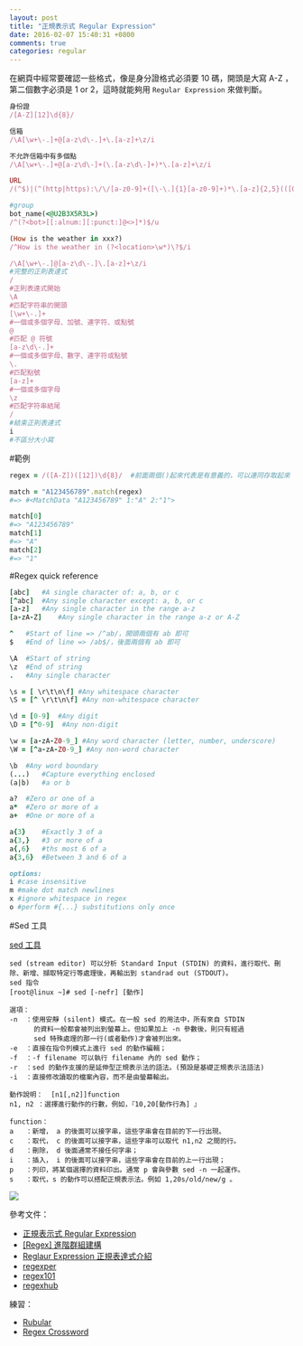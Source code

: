 ```yaml
---
layout: post
title: "正規表示式 Regular Expression"
date: 2016-02-07 15:40:31 +0800
comments: true
categories: regular
---
```


在網頁中經常要確認一些格式，像是身分證格式必須要 10 碼，開頭是大寫 A-Z ，第二個數字必須是 1 or 2，這時就能夠用 `Regular Expression` 來做判斷。

<!-- more -->

```ruby
身份證 
/[A-Z][12]\d{8}/

信箱
/\A[\w+\-.]+@[a-z\d\-.]+\.[a-z]+\z/i

不允許信箱中有多個點
/\A[\w+\-.]+@[a-z\d\-]+(\.[a-z\d\-]+)*\.[a-z]+\z/i

URL
/(^$)|(^(http|https):\/\/[a-z0-9]+([\-\.]{1}[a-z0-9]+)*\.[a-z]{2,5}(([0-9]{1,5})?\/.*)?$)/ix

#group
bot_name(<@U2B3X5R3L>)
/^(?<bot>[[:alnum:][:punct:]@<>]*)$/u 

(How is the weather in xxx?)
/^How is the weather in (?<location>\w*)\?$/i
```

```ruby
/\A[\w+\-.]@[a-z\d\-.]\.[a-z]+\z/i
#完整的正則表達式
/
#正則表達式開始
\A
#匹配字符串的開頭
[\w+\-.]+
#一個或多個字母、加號、連字符、或點號
@
#匹配 @ 符號
[a-z\d\-.]+
#一個或多個字母、數字、連字符或點號
\.
#匹配點號
[a-z]+
#一個或多個字母
\z
#匹配字符串結尾
/
#結束正則表達式
i
#不區分大小寫
```

#範例

```ruby
regex = /([A-Z])([12])\d{8}/  #前面兩個()起來代表是有意義的，可以連同存取起來

match = "A123456789".match(regex)
#=> #<MatchData "A123456789" 1:"A" 2:"1">

match[0]
#=> "A123456789"
match[1]
#=> "A"
match[2]
#=> "1"
```

#Regex quick reference

```ruby
[abc]	#A single character of: a, b, or c
[^abc]	#Any single character except: a, b, or c
[a-z]	#Any single character in the range a-z
[a-zA-Z]	#Any single character in the range a-z or A-Z

^	#Start of line => /^ab/，開頭兩個有 ab 即可
$	#End of line => /ab$/，後面兩個有 ab 即可

\A	#Start of string
\z	#End of string
.	#Any single character

\s = [ \r\t\n\f] #Any whitespace character
\S = [^ \r\t\n\f] #Any non-whitespace character

\d = [0-9]	#Any digit
\D = [^0-9]  #Any non-digit

\w = [a-zA-Z0-9_] #Any word character (letter, number, underscore)
\W = [^a-zA-Z0-9_] #Any non-word character

\b	#Any word boundary
(...)	#Capture everything enclosed
(a|b)	#a or b

a?	#Zero or one of a
a*	#Zero or more of a
a+	#One or more of a

a{3}	#Exactly 3 of a
a{3,}	#3 or more of a
a{,6}	#ths most 6 of a
a{3,6}	#Between 3 and 6 of a

options: 
i #case insensitive 
m #make dot match newlines 
x #ignore whitespace in regex 
o #perform #{...} substitutions only once
```

#Sed 工具

[sed 工具](http://dywang.csie.cyut.edu.tw/dywang/linuxProgram/node36.html)

```
sed (stream editor) 可以分析 Standard Input (STDIN) 的資料，進行取代、刪除、新增、擷取特定行等處理後，再輸出到 standrad out (STDOUT)。
sed 指令
[root@linux ~]# sed [-nefr] [動作]

選項：
-n  ：使用安靜 (silent) 模式。在一般 sed 的用法中，所有來自 STDIN 
      的資料一般都會被列出到螢幕上。但如果加上 -n 參數後，則只有經過
      sed 特殊處理的那一行(或者動作)才會被列出來。
-e  ：直接在指令列模式上進行 sed 的動作編輯；
-f  ：-f filename 可以執行 filename 內的 sed 動作；
-r  ：sed 的動作支援的是延伸型正規表示法的語法。(預設是基礎正規表示法語法)
-i  ：直接修改讀取的檔案內容，而不是由螢幕輸出。

動作說明：  [n1[,n2]]function
n1, n2 ：選擇進行動作的行數，例如，『10,20[動作行為] 』

function：
a   ：新增， a 的後面可以接字串，這些字串會在目前的下一行出現。
c   ：取代， c 的後面可以接字串，這些字串可以取代 n1,n2 之間的行。
d   ：刪除， d 後面通常不接任何字串；
i   ：插入， i 的後面可以接字串，這些字串會在目前的上一行出現；
p   ：列印，將某個選擇的資料印出。通常 p 會與參數 sed -n 一起運作。
s   ：取代，s 的動作可以搭配正規表示法。例如 1,20s/old/new/g 。
```

![](http://3.bp.blogspot.com/-zDqcT6NKc64/T1A15_0JioI/AAAAAAAAALg/n4rdlJksXFQ/s1600/regular-expressions-cheat-sheet-v2.png)

參考文件：  

* [正規表示式 Regular Expression](https://atedev.wordpress.com/2007/11/23/%E6%AD%A3%E8%A6%8F%E8%A1%A8%E7%A4%BA%E5%BC%8F-regular-expression/)
* [[Regex] 進階群組建構](https://dotblogs.com.tw/johnny/2010/03/02/13855)
* [Reglaur Expression 正規表達式介紹](http://wildsnote.blogspot.tw/2012/03/reglaur-expression.html)
* [regexper](https://regexper.com/)
* [regex101](https://regex101.com/)
* [regexhub](https://projects.lukehaas.me/regexhub/)

練習：  

* [Rubular](http://rubular.com/)  
* [Regex Cross­word](https://regexcrossword.com/)
